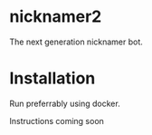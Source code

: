 # nicknamer2
The next generation nicknamer bot.

# Installation
Run preferrably using docker.

Instructions coming soon
